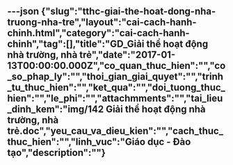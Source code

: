 ---json
{"slug":"tthc-giai-the-hoat-dong-nha-truong-nha-tre","layout":"cai-cach-hanh-chinh.html","category":"cai-cach-hanh-chinh","tag":[],"title":"GD_Giải thể hoạt động nhà trường, nhà trẻ","date":"2017-01-13T00:00:00.000Z","co_quan_thuc_hien":"","co_so_phap_ly":"","thoi_gian_giai_quyet":"","trinh_tu_thuc_hien":"","ket_qua":"","doi_tuong_thuc_hien":"","le_phi":"","attachmments":"","tai_lieu_dinh_kem":"img/142 Giải thể hoạt động nhà trường, nhà trẻ.doc","yeu_cau_va_dieu_kien":"","cach_thuc_thuc_hien":"","linh_vuc":"Giáo dục - Đào tạo","description":""}
---
